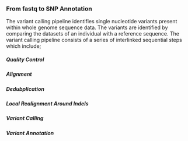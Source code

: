 ### From fastq to SNP Annotation
The variant calling pipeline identifies single nucleotide variants present within whole genome sequence data. The variants are identified by comparing the datasets of an individual with a reference sequence. The variant calling pipeline consists of a series of interlinked sequential steps which include;
##### Quality Control
##### Alignment
##### Dedubplication
##### Local Realignment Around Indels 
##### Variant Calling
##### Variant Annotation

